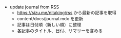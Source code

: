 - update journal from RSS
  - https://sizu.me/nitaking/rss から最新の記事を取得
  - content/docs/journal.mdx を更新
  - 記事は日付順（新しい順）に整理
  - 各記事のタイトル、日付、サマリーを含める
